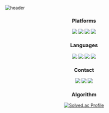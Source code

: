 ![header](https://capsule-render.vercel.app/api?type=waving&color=auto&height=300&section=header&text=Hi%20there%20:D&fontSize=50&fontColor=ffffff&fontAlign=80)


<div align="center">
 
   ### Platforms
 <p>
  <img src="https://img.shields.io/badge/Android-3DDC84?style=flat&logo=Android&logoColor=white"/>
  <img src="https://img.shields.io/badge/Spring-6DB33F?style=flat&logo=jQuery&logoColor=white" />
  <img src="https://img.shields.io/badge/SpringBoot-6DB33F?style=flat&logo=SpringBoot&logoColor=white" />
  <img src="https://img.shields.io/badge/Vue.js-4FC08D?style=flat&logo=Vue.js&logoColor=white">
 </p>
</div>


<div align="center">
 
 ### Languages
 <p>
   <img src="https://img.shields.io/badge/Kotlin-0095D5?style=flat&logo=Kotlin&logoColor=white"/> 
   <img src="https://img.shields.io/badge/Java-007396?style=flat&logo=Java&logoColor=white"/>
   <img src="https://img.shields.io/badge/Python-007396?style=flat&logo=Python&logoColor=white"/>
   <img src="https://img.shields.io/badge/javascript-F7DF1E?style=flat&logo=javascript&logoColor=black">
 </p>
</div>




<div align="center">
 
 ### Contact
 <p>
 <a href="https://velog.io/@donsco" target="_blank"><img src="https://img.shields.io/badge/Velog-20c997?style=flat-square&logo=Vimeo&logoColor=white"/></a>
 <a href="https://dontstopcoding.tistory.com/" target="_blank"><img src="https://img.shields.io/badge/Tistory-DD0B77?&logoColor=white"/></a>
 <a href="mailto:cadqe13@gmail.com" target="_blank"><img src="https://img.shields.io/badge/Gmail-EA4335?style=flat-square&logo=Gmail&logoColor=white"/></a>
 </p>
</div>

<div align="center">
 
  ### Algorithm
  [![Solved.ac Profile](http://mazassumnida.wtf/api/v2/generate_badge?boj=wlwlsus)](https://solved.ac/wlwlsus/)
</div>

